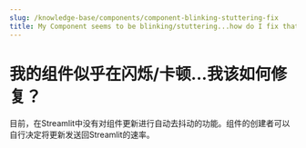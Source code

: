 ```yaml
---
slug: /knowledge-base/components/component-blinking-stuttering-fix
title: My Component seems to be blinking/stuttering...how do I fix that?
---
```


# 我的组件似乎在闪烁/卡顿...我该如何修复？

目前，在Streamlit中没有对组件更新进行自动去抖动的功能。组件的创建者可以自行决定将更新发送回Streamlit的速率。